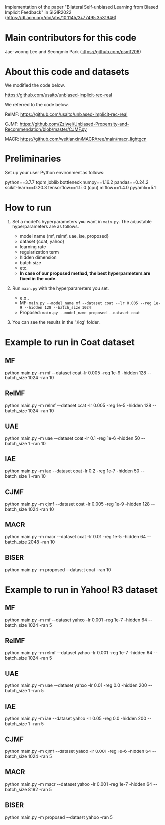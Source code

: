 Implementation of the paper "Bilateral Self-unbiased Learning from Biased Implicit Feedback" in SIGIR2022
(https://dl.acm.org/doi/abs/10.1145/3477495.3531946)

# Main contributors for this code

Jae-woong Lee and Seongmin Park (https://github.com/psm1206)


# About this code and datasets
We modified the code below.

https://github.com/usaito/unbiased-implicit-rec-real

We referred to the code below.

RelMF: https://github.com/usaito/unbiased-implicit-rec-real

CJMF: https://github.com/Zziwei/Unbiased-Propensity-and-Recommendation/blob/master/CJMF.py

MACR: https://github.com/weitianxin/MACR/tree/main/macr_lightgcn

# Preliminaries

Set up your user Python environment as follows:

python==3.7.7
tqdm
joblib
bottleneck
numpy==1.16.2
pandas==0.24.2
scikit-learn==0.20.3
tensorflow==1.15.0 (cpu)
mlflow==1.4.0
pyyaml==5.1


# How to run
1. Set a model's hyperparameters you want in ```main.py```. The adjustable hyperparameters are as follows.
    - model name {mf, relmf, uae, iae, proposed}
    - dataset {coat, yahoo}
    - learning rate
    - regularization term
    - hidden dimension
    - batch size
    - etc.
    - **In case of our proposed method, the best hyperparmeters are fixed in the code.**

2. Run ```main.py``` with the hyperparameters you set.
    - e.g., 
    - MF: ```main.py --model_name mf --dataset coat --lr 0.005 --reg 1e-9 --hidden 128 --batch_size 1024```
    - Proposed: ```main.py --model_name proposed --dataset coat```

3. You can see the results in the './log' folder.


# Example to run in Coat dataset
## MF
python main.py -m mf --dataset coat -lr 0.005 -reg 1e-9 -hidden 128 --batch_size 1024 -ran 10

## RelMF
python main.py -m relmf --dataset coat -lr 0.005 -reg 1e-5 -hidden 128 --batch_size 1024 -ran 10

## UAE
python main.py -m uae --dataset coat -lr 0.1 -reg 1e-6 -hidden 50 --batch_size 1 -ran 10

## IAE
python main.py -m iae --dataset coat -lr 0.2 -reg 1e-7 -hidden 50 --batch_size 1 -ran 10

## CJMF
python main.py -m cjmf --dataset coat -lr 0.005 -reg 1e-9 -hidden 128 --batch_size 1024 -ran 10

## MACR
python main.py -m macr --dataset coat -lr 0.01 -reg 1e-5 -hidden 64 --batch_size 2048 -ran 10

## BISER
python main.py -m proposed --dataset coat -ran 10


# Example to run in Yahoo! R3 dataset
## MF
python main.py -m mf --dataset yahoo -lr 0.001 -reg 1e-7 -hidden 64 --batch_size 1024 -ran 5

## RelMF
python main.py -m relmf --dataset yahoo -lr 0.001 -reg 1e-7 -hidden 64 --batch_size 1024 -ran 5

## UAE
python main.py -m uae --dataset yahoo -lr 0.01 -reg 0.0 -hidden 200 --batch_size 1 -ran 5

## IAE
python main.py -m iae --dataset yahoo -lr 0.05 -reg 0.0 -hidden 200 --batch_size 1 -ran 5

## CJMF
python main.py -m cjmf --dataset yahoo -lr 0.001 -reg 1e-6 -hidden 64 --batch_size 1024 -ran 5

## MACR
python main.py -m macr --dataset yahoo -lr 0.001 -reg 1e-7 -hidden 64 --batch_size 8192 -ran 5

## BISER
python main.py -m proposed --dataset yahoo -ran 5

